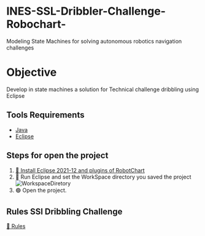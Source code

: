 # INES-SSL-Dribbler-Challenge-Robochart-
Modeling State Machines for solving autonomous robotics navigation challenges

# Objective
Develop in state machines a solution for Technical challenge dribbling using Eclipse

## Tools Requirements
- [Java](https://www.java.com/pt-BR/download/help/linux_x64_install.html)
- [Eclipse](https://www.eclipse.org/)

## Steps for open the project
1. [🔨 Install Eclipse 2021-12 and plugins of RobotChart](https://robostar.cs.york.ac.uk/robotool/tutorial/tutorial.pdf)
2. 📂 Run Eclipse and set the WorkSpace directory you saved the project
![WorkspaceDiretory](https://github.com/Pdrohhs/Tests/assets/76182799/fb348920-3067-4d9a-94a3-84eec2745309)
3. 🟢 Open the project.

## Rules SSl Dribbling Challenge
[📜 Rules](https://robocup-ssl.github.io/technical-challenge-rules/2022-ssl-dribble-rules.pdf)